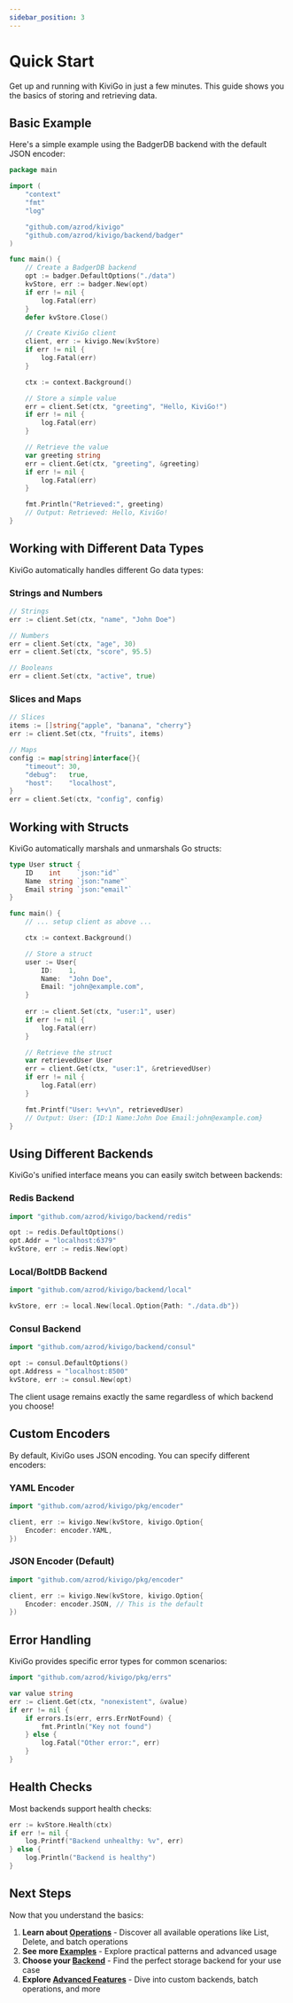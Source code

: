 ```yaml
---
sidebar_position: 3
---
```


# Quick Start

Get up and running with KiviGo in just a few minutes. This guide shows you the basics of storing and retrieving data.

## Basic Example

Here's a simple example using the BadgerDB backend with the default JSON encoder:

```go
package main

import (
    "context"
    "fmt"
    "log"

    "github.com/azrod/kivigo"
    "github.com/azrod/kivigo/backend/badger"
)

func main() {
    // Create a BadgerDB backend
    opt := badger.DefaultOptions("./data")
    kvStore, err := badger.New(opt)
    if err != nil {
        log.Fatal(err)
    }
    defer kvStore.Close()

    // Create KiviGo client
    client, err := kivigo.New(kvStore)
    if err != nil {
        log.Fatal(err)
    }

    ctx := context.Background()

    // Store a simple value
    err = client.Set(ctx, "greeting", "Hello, KiviGo!")
    if err != nil {
        log.Fatal(err)
    }

    // Retrieve the value
    var greeting string
    err = client.Get(ctx, "greeting", &greeting)
    if err != nil {
        log.Fatal(err)
    }

    fmt.Println("Retrieved:", greeting)
    // Output: Retrieved: Hello, KiviGo!
}
```

## Working with Different Data Types

KiviGo automatically handles different Go data types:

### Strings and Numbers

```go
// Strings
err := client.Set(ctx, "name", "John Doe")

// Numbers
err = client.Set(ctx, "age", 30)
err = client.Set(ctx, "score", 95.5)

// Booleans
err = client.Set(ctx, "active", true)
```

### Slices and Maps

```go
// Slices
items := []string{"apple", "banana", "cherry"}
err := client.Set(ctx, "fruits", items)

// Maps
config := map[string]interface{}{
    "timeout": 30,
    "debug":   true,
    "host":    "localhost",
}
err = client.Set(ctx, "config", config)
```

## Working with Structs

KiviGo automatically marshals and unmarshals Go structs:

```go
type User struct {
    ID    int    `json:"id"`
    Name  string `json:"name"`
    Email string `json:"email"`
}

func main() {
    // ... setup client as above ...

    ctx := context.Background()

    // Store a struct
    user := User{
        ID:    1,
        Name:  "John Doe",
        Email: "john@example.com",
    }
    
    err := client.Set(ctx, "user:1", user)
    if err != nil {
        log.Fatal(err)
    }

    // Retrieve the struct
    var retrievedUser User
    err = client.Get(ctx, "user:1", &retrievedUser)
    if err != nil {
        log.Fatal(err)
    }

    fmt.Printf("User: %+v\n", retrievedUser)
    // Output: User: {ID:1 Name:John Doe Email:john@example.com}
}
```

## Using Different Backends

KiviGo's unified interface means you can easily switch between backends:

### Redis Backend

```go
import "github.com/azrod/kivigo/backend/redis"

opt := redis.DefaultOptions()
opt.Addr = "localhost:6379"
kvStore, err := redis.New(opt)
```

### Local/BoltDB Backend

```go
import "github.com/azrod/kivigo/backend/local"

kvStore, err := local.New(local.Option{Path: "./data.db"})
```

### Consul Backend

```go
import "github.com/azrod/kivigo/backend/consul"

opt := consul.DefaultOptions()
opt.Address = "localhost:8500"
kvStore, err := consul.New(opt)
```

The client usage remains exactly the same regardless of which backend you choose!

## Custom Encoders

By default, KiviGo uses JSON encoding. You can specify different encoders:

### YAML Encoder

```go
import "github.com/azrod/kivigo/pkg/encoder"

client, err := kivigo.New(kvStore, kivigo.Option{
    Encoder: encoder.YAML,
})
```

### JSON Encoder (Default)

```go
import "github.com/azrod/kivigo/pkg/encoder"

client, err := kivigo.New(kvStore, kivigo.Option{
    Encoder: encoder.JSON, // This is the default
})
```

## Error Handling

KiviGo provides specific error types for common scenarios:

```go
import "github.com/azrod/kivigo/pkg/errs"

var value string
err := client.Get(ctx, "nonexistent", &value)
if err != nil {
    if errors.Is(err, errs.ErrNotFound) {
        fmt.Println("Key not found")
    } else {
        log.Fatal("Other error:", err)
    }
}
```

## Health Checks

Most backends support health checks:

```go
err := kvStore.Health(ctx)
if err != nil {
    log.Printf("Backend unhealthy: %v", err)
} else {
    log.Println("Backend is healthy")
}
```

## Next Steps

Now that you understand the basics:

1. **Learn about [Operations](./operations)** - Discover all available operations like List, Delete, and batch operations
2. **See more [Examples](./examples)** - Explore practical patterns and advanced usage
3. **Choose your [Backend](../backends/overview)** - Find the perfect storage backend for your use case
4. **Explore [Advanced Features](../advanced/health-checks)** - Dive into custom backends, batch operations, and more

